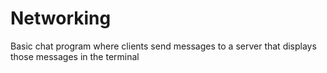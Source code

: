 # Networking
Basic chat program where clients send messages to a server that displays those messages in the terminal
